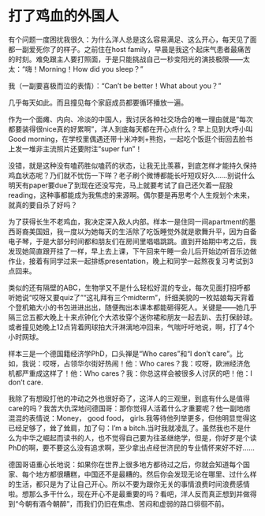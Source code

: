 # 打了鸡血的外国人

有个问题一度困扰我很久：为什么洋人总是这么容易满足、这么开心，每天见了面都一副爱死你了的样子。之前住在host family，早晨是我这个起床气患者最痛苦的时刻。难免跟主人要打照面，于是只能挑战自己一秒变阳光的演技极限——太太：“嗨！Morning！How did you sleep？” 

我（一副要喜极而泣的表情）：“Can’t be better！What about you？” 

几乎每天如此。而且撞见每个家庭成员都要循环播放一遍。 

作为一个面瘫、内向、冷淡的中国人，我讨厌各种社交场合的唯一理由就是“每次都要装得很nice真的好累啊”，洋人到底每天都在开心点什么？早上见到大呼小叫Good morning，在学校里偶遇还带十米冲刺+熊抱，一起吃个饭逛个街回去脸书上发一堆非主流照片还要附注“super fun”！ 

没错，就是这种没有嗑药胜似嗑药的状态，让我无比羡慕，到底怎样才能持久保持鸡血状态呢？乃们就不忧伤一下咩？老子刷个微博都能长吁短叹好久……别说什么明天有paper要due了到现在还没写完，马上就要考试了自己还欠着一屁股reading，这种事都能成为我焦虑的来源啊。偶尔要是再思考个人生规划个未来，就真的要自杀了好吗？ 

为了获得长生不老鸡血，我决定深入敌人内部。样本一是住同一间apartment的墨西哥裔美国妞，我一度以为她每天的生活除了吃饭睡觉外就是歌舞升平，因为自备电子琴，于是大部分时间都和朋友们在房间里唱唱跳跳。直到开始期中考之后，我发现她简直跟开挂了一样，早上去上课，下午回来午睡一会儿后开始边听音乐边做作业，接着有同学过来一起排练presentation，晚上和同学一起熬夜复习考试到3点回来。 

类似的还有隔壁的ABC，生物学又不是什么轻松好混的专业，每次见面打招呼都听她说“哎呀又要quiz了”“这礼拜有三个midterm”，纤细美貌的一枚姑娘每天背着个登机箱大小的书包进进出出，随便掏出本课本都能砸得死人。关键是——她几乎隔三岔五都大晚上十来点钟化个大浓妆穿个迷你裙和朋友一起去趴、去打保龄球。或者撞见她晚上12点背着网球拍大汗淋漓地冲回来，气喘吁吁地说，啊，打了4个小时网球。 

样本三是一个德国籍经济学PhD，口头禅是“Who cares”和“I don’t care”。比如，我说：哎呀，占领华尔街好热闹！他：Who cares？我：哎呀，欧洲经济危机都严重成这样了！他：Who cares？我：你总这样会被很多人讨厌的吧！他：I don’t care. 

我除了有想殴打他的冲动之外也很好奇了，这洋人的三观里，到底有什么是值得care的吗？我苦大仇深地问德国哥：那你觉得人活着什么才重要呢？他一副地痞混混的表情说：Money， good food， girls.我等待他列举更多，但他明显觉得这已经足够了，耸了耸肩，加了句：I’m a bitch.当时我就凌乱了。虽然我也不是什么为中华之崛起而读书的人，也不觉得自己要为往圣继绝学，但是，你好歹是个读PhD的啊，要不要这么没有追求啊，至少拿出点经世济民的专业情怀来好不好…… 

德国哥语重心长地说：如果你在世界上很多地方都待过之后，你就会知道每个国家、每个地方都很糟糕，中国还不是最糟的。然后你会发现无论在哪里、过什么样的生活，都只是为了让自己开心。所以不要为跟你无关的事情浪费时间浪费感情啦。想那么多干什么，现在开心不是最重要的吗？看吧，洋人反而真正想到并做得到“今朝有酒今朝醉”，而我们仍旧在焦虑、苦闷和虚弱的路口徘徊不前。